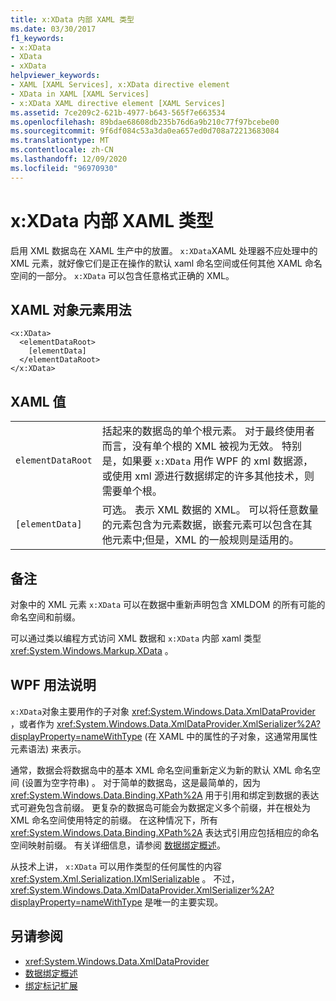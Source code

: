 ```yaml
---
title: x:XData 内部 XAML 类型
ms.date: 03/30/2017
f1_keywords:
- x:XData
- XData
- xXData
helpviewer_keywords:
- XAML [XAML Services], x:XData directive element
- XData in XAML [XAML Services]
- x:XData XAML directive element [XAML Services]
ms.assetid: 7ce209c2-621b-4977-b643-565f7e663534
ms.openlocfilehash: 89bdae68608db235b76d6a9b210c77f97bcebe00
ms.sourcegitcommit: 9f6df084c53a3da0ea657ed0d708a72213683084
ms.translationtype: MT
ms.contentlocale: zh-CN
ms.lasthandoff: 12/09/2020
ms.locfileid: "96970930"
---
```

# <a name="xxdata-intrinsic-xaml-type"></a>x:XData 内部 XAML 类型
启用 XML 数据岛在 XAML 生产中的放置。 `x:XData`XAML 处理器不应处理中的 XML 元素，就好像它们是正在操作的默认 xaml 命名空间或任何其他 XAML 命名空间的一部分。 `x:XData` 可以包含任意格式正确的 XML。

## <a name="xaml-object-element-usage"></a>XAML 对象元素用法

```xaml
<x:XData>
  <elementDataRoot>
    [elementData]
  </elementDataRoot>
</x:XData>
```

## <a name="xaml-values"></a>XAML 值

|||
|-|-|
|`elementDataRoot`|括起来的数据岛的单个根元素。 对于最终使用者而言，没有单个根的 XML 被视为无效。 特别是，如果要 `x:XData` 用作 WPF 的 xml 数据源，或使用 xml 源进行数据绑定的许多其他技术，则需要单个根。|
|`[elementData]`|可选。 表示 XML 数据的 XML。 可以将任意数量的元素包含为元素数据，嵌套元素可以包含在其他元素中;但是，XML 的一般规则是适用的。|

## <a name="remarks"></a>备注

对象中的 XML 元素 `x:XData` 可以在数据中重新声明包含 XMLDOM 的所有可能的命名空间和前缀。

可以通过类以编程方式访问 XML 数据和 `x:XData` 内部 xaml 类型 <xref:System.Windows.Markup.XData> 。

## <a name="wpf-usage-notes"></a>WPF 用法说明

`x:XData`对象主要用作的子对象 <xref:System.Windows.Data.XmlDataProvider> ，或者作为 <xref:System.Windows.Data.XmlDataProvider.XmlSerializer%2A?displayProperty=nameWithType> (在 XAML 中的属性的子对象，这通常用属性元素语法) 来表示。

通常，数据会将数据岛中的基本 XML 命名空间重新定义为新的默认 XML 命名空间 (设置为空字符串) 。 对于简单的数据岛，这是最简单的，因为 <xref:System.Windows.Data.Binding.XPath%2A> 用于引用和绑定到数据的表达式可避免包含前缀。 更复杂的数据岛可能会为数据定义多个前缀，并在根处为 XML 命名空间使用特定的前缀。 在这种情况下，所有 <xref:System.Windows.Data.Binding.XPath%2A> 表达式引用应包括相应的命名空间映射前缀。 有关详细信息，请参阅 [数据绑定概述](../net/wpf/data/data-binding-overview.md)。

从技术上讲， `x:XData` 可以用作类型的任何属性的内容 <xref:System.Xml.Serialization.IXmlSerializable> 。 不过， <xref:System.Windows.Data.XmlDataProvider.XmlSerializer%2A?displayProperty=nameWithType> 是唯一的主要实现。

## <a name="see-also"></a>另请参阅

- <xref:System.Windows.Data.XmlDataProvider>
- [数据绑定概述](../net/wpf/data/data-binding-overview.md)
- [绑定标记扩展](../framework/wpf/advanced/binding-markup-extension.md)
